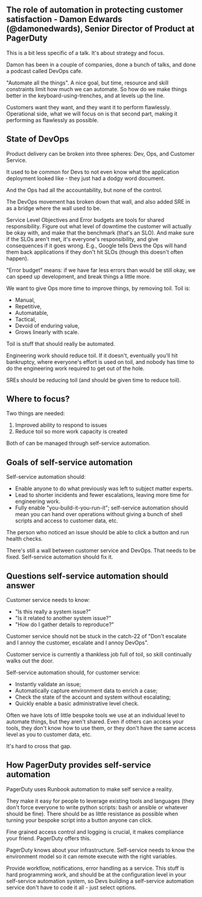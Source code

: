 ## The role of automation in protecting customer satisfaction - Damon Edwards (@damonedwards), Senior Director of Product at PagerDuty

This is a bit less specific of a talk. It's about strategy and focus.

Damon has been in a couple of companies, done a bunch of talks, and done a podcast called DevOps cafe.

"Automate all the things". A nice goal, but time, resource and skill constraints limit how much we can automate. So how do we make things better in the keyboard-using-trenches, and at levels up the line.

Customers want they want, and they want it to perform flawlessly. Operational side, what we will focus on is that second part, making it performing as flawlessly as possible.

## State of DevOps

Product delivery can be broken into three spheres: Dev, Ops, and Customer Service.

It used to be common for Devs to not even know what the application deployment looked like - they just had a dodgy word document.

And the Ops had all the accountability, but none of the control.

The DevOps movement has broken down that wall, and also added SRE in as a bridge where the wall used to be.

Service Level Objectives and Error budgets are tools for shared responsibility. Figure out what level of downtime the customer will actually be okay with, and make that the benchmark (that's an SLO). And make sure if the SLOs aren't met, it's everyone's responsibility, and give consequences if it goes wrong. E.g., Google tells Devs the Ops will hand them back applications if they don't hit SLOs (though this doesn't often happen).

"Error budget" means: if we have far less errors than would be still okay, we can speed up development, and break things a little more.

We want to give Ops more time to improve things, by removing toil. Toil is:

- Manual,
- Repetitive,
- Automatable,
- Tactical,
- Devoid of enduring value,
- Grows linearly with scale.

Toil is stuff that should really be automated.

Engineering work should reduce toil. If it doesn't, eventually you'll hit bankruptcy, where everyone's effort is used on toil, and nobody has time to do the engineering work required to get out of the hole.

SREs should be reducing toil (and should be given time to reduce toil).

## Where to focus?

Two things are needed:

1. Improved ability to respond to issues
2. Reduce toil so more work capacity is created

Both of can be managed through self-service automation.

## Goals of self-service automation

Self-service automation should:

- Enable anyone to do what previously was left to subject matter experts.
- Lead to shorter incidents and fewer escalations, leaving more time for engineering work.
- Fully enable "you-build-it-you-run-it"; self-service automation should mean you can hand over operations without giving a bunch of shell scripts and access to customer data, etc.

The person who noticed an issue should be able to click a button and run health checks.

There's still a wall between customer service and DevOps. That needs to be fixed. Self-service automation should fix it.

## Questions self-service automation should answer

Customer service needs to know:

- "Is this really a system issue?"
- "Is it related to another system issue?"
- "How do I gather details to reproduce?"

Customer service should not be stuck in the catch-22 of "Don't escalate and I annoy the customer, escalate and I annoy DevOps".

Customer service is currently a thankless job full of toil, so skill continually walks out the door.

Self-service automation should, for customer service:

- Instantly validate an issue;
- Automatically capture environment data to enrich a case;
- Check the state of the account and system without escalating;
- Quickly enable a basic administrative level check.

Often we have lots of little bespoke tools we use at an individual level to automate things, but they aren't shared. Even if others can access your tools, they don't know how to use them, or they don't have the same access level as you to customer data, etc.

It's hard to cross that gap.

## How PagerDuty provides self-service automation

PagerDuty uses Runbook automation to make self service a reality.

They make it easy for people to leverage existing tools and languages (they don't force everyone to write python scripts: bash or ansible or whatever should be fine). There should be as little resistance as possible when turning your bespoke script into a button anyone can click.

Fine grained access control and logging is crucial, it makes compliance your friend. PagerDuty offers this.

PagerDuty knows about your infrastructure. Self-service needs to know the environment model so it can remote execute with the right variables.

Provide workflow, notifications, error handling as a service. This stuff is hard programming work, and should be at the configuration level in your self-service automation system, so Devs building a self-service automation service don't have to code it all - just select options.
